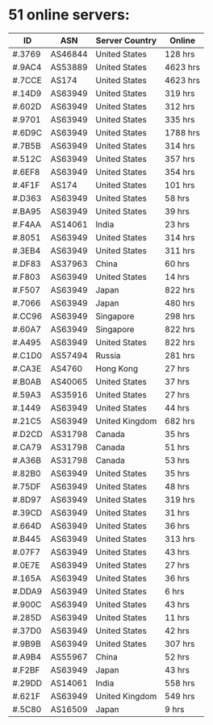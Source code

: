 # 51 online servers:

| ID | ASN | Server Country | Online |
| ------ | ------ | ------ | ------ |
| #.3769 | AS46844 | United States | 128 hrs |
| #.9AC4 | AS53889 | United States | 4623 hrs |
| #.7CCE | AS174 | United States | 4623 hrs |
| #.14D9 | AS63949 | United States | 319 hrs |
| #.602D | AS63949 | United States | 312 hrs |
| #.9701 | AS63949 | United States | 335 hrs |
| #.6D9C | AS63949 | United States | 1788 hrs |
| #.7B5B | AS63949 | United States | 314 hrs |
| #.512C | AS63949 | United States | 357 hrs |
| #.6EF8 | AS63949 | United States | 354 hrs |
| #.4F1F | AS174 | United States | 101 hrs |
| #.D363 | AS63949 | United States | 58 hrs |
| #.BA95 | AS63949 | United States | 39 hrs |
| #.F4AA | AS14061 | India | 23 hrs |
| #.8051 | AS63949 | United States | 314 hrs |
| #.3EB4 | AS63949 | United States | 311 hrs |
| #.DF83 | AS37963 | China | 60 hrs |
| #.F803 | AS63949 | United States | 14 hrs |
| #.F507 | AS63949 | Japan | 822 hrs |
| #.7066 | AS63949 | Japan | 480 hrs |
| #.CC96 | AS63949 | Singapore | 298 hrs |
| #.60A7 | AS63949 | Singapore | 822 hrs |
| #.A495 | AS63949 | United States | 822 hrs |
| #.C1D0 | AS57494 | Russia | 281 hrs |
| #.CA3E | AS4760 | Hong Kong | 27 hrs |
| #.B0AB | AS40065 | United States | 37 hrs |
| #.59A3 | AS35916 | United States | 27 hrs |
| #.1449 | AS63949 | United States | 44 hrs |
| #.21C5 | AS63949 | United Kingdom | 682 hrs |
| #.D2CD | AS31798 | Canada | 35 hrs |
| #.CA79 | AS31798 | Canada | 51 hrs |
| #.A36B | AS31798 | Canada | 53 hrs |
| #.82B0 | AS63949 | United States | 35 hrs |
| #.75DF | AS63949 | United States | 48 hrs |
| #.8D97 | AS63949 | United States | 319 hrs |
| #.39CD | AS63949 | United States | 31 hrs |
| #.664D | AS63949 | United States | 36 hrs |
| #.B445 | AS63949 | United States | 313 hrs |
| #.07F7 | AS63949 | United States | 43 hrs |
| #.0E7E | AS63949 | United States | 27 hrs |
| #.165A | AS63949 | United States | 36 hrs |
| #.DDA9 | AS63949 | United States | 6 hrs |
| #.900C | AS63949 | United States | 43 hrs |
| #.285D | AS63949 | United States | 11 hrs |
| #.37D0 | AS63949 | United States | 42 hrs |
| #.9B9B | AS63949 | United States | 307 hrs |
| #.A9B4 | AS55967 | China | 52 hrs |
| #.F2BF | AS63949 | Japan | 43 hrs |
| #.29DD | AS14061 | India | 558 hrs |
| #.621F | AS63949 | United Kingdom | 549 hrs |
| #.5C80 | AS16509 | Japan | 9 hrs |


